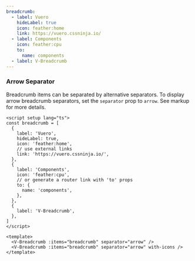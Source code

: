 ```yaml
---
breadcrumb:
  - label: Vuero
    hideLabel: true
    icon: feather:home
    link: https://vuero.cssninja.io/
  - label: Components
    icon: feather:cpu
    to:
      name: components
  - label: V-Breadcrumb
---
```


### Arrow Separator

Breadcrumb items can be separated by alternative separators.
To display arrow breadcrumb separators,
set the `separator` prop to `arrow`. See markup for more details.

<!--code-->

```vue
<script setup lang="ts">
const breadcrumb = [
  {
    label: 'Vuero',
    hideLabel: true,
    icon: 'feather:home',
    // use external links
    link: 'https://vuero.cssninja.io/',
  },
  {
    label: 'Components',
    icon: 'feather:cpu',
    // or generate a router link with 'to' props
    to: {
      name: 'components',
    },
  },
  {
    label: 'V-Breadcrumb',
  },
]
</script>

<template>
  <V-Breadcrumb :items="breadcrumb" separator="arrow" />
  <V-Breadcrumb :items="breadcrumb" separator="arrow" with-icons />
</template>
```

<!--/code-->

<!--example-->

<div>
  <V-Breadcrumb :items="frontmatter.breadcrumb" separator="arrow" />
  <V-Breadcrumb :items="frontmatter.breadcrumb" separator="arrow" with-icons />
</div>

<!--/example-->
